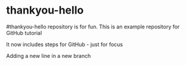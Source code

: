 # thankyou-hello
#thankyou-hello repository is for fun. This is an example repository for GitHub tutorial

It now includes steps for GitHub - just for focus

Adding a new line in a new branch
